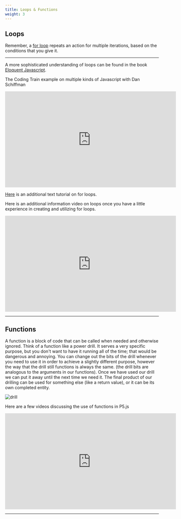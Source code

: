```yaml
---
title: Loops & Functions
weight: 3
---
```


## Loops

Remember, a [for loop](https://pdm.lsupathways.org/1_introtocoding/2_makingthings_happen/3_lesson_3/) repeats an action for multiple iterations, based on the conditions that you give it.

---

A more sophisticated understanding of loops can be found in the book [Eloquent Javascript](https://eloquentjavascript.net/02_program_structure.html).  

The Coding Train example on multiple kinds of Javascript with Dan Schiffman

<iframe width="560" height="315" src="https://www.youtube.com/embed/cnRD9o6odjk" frameborder="0" allow="accelerometer; autoplay; encrypted-media; gyroscope; picture-in-picture" allowfullscreen></iframe>

[Here](https://www.w3schools.com/js/js_loop_for.asp) is an additional text tutorial on for loops. 

Here is an additional information video on loops once you have a little experience in creating and utilizing for loops.

<iframe width="560" height="315" src="https://www.youtube.com/embed/x7Xzvm0iLCI" frameborder="0" allow="accelerometer; autoplay; encrypted-media; gyroscope; picture-in-picture" allowfullscreen></iframe>

---

## Functions

A function is a block of code that can be called when needed and otherwise ignored. Think of a function like a power drill. It serves a very specific purpose, but you don't want to have it running all of the time; that would be dangerous and annoying. You can change out the bits of the drill whenever you need to use it in order to achieve a slightly different purpose, however the way that the drill still functions is always the same. (the drill bits are analogous to the arguments in our functions). Once we have used our drill we can put it away until the next time we need it. The final product of our drilling can be used for something else (like a return value), or it can be its own completed entity. 

![drill](/images/graphics/drill.jpg)

Here are a few videos discussing the use of functions in P5.js

<iframe width="560" height="315" src="https://www.youtube.com/embed/videoseries?list=PLvqAGa7mJm0XYGfW1XkUvdNbyi2mh-mgw" frameborder="0" allow="accelerometer; autoplay; encrypted-media; gyroscope; picture-in-picture" allowfullscreen></iframe>

---